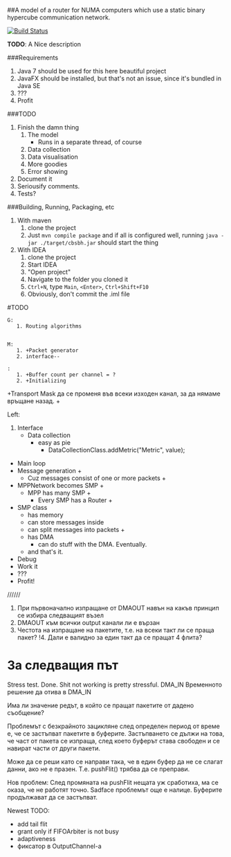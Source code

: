 ##A model of a router for NUMA computers which use a static binary hypercube communication network.

[![Build Status](https://travis-ci.org/chilyashev/CrossbarSwitchBinaryHyperCube.svg?branch=master)](https://travis-ci.org/chilyashev/CrossbarSwitchBinaryHyperCube)

**TODO**: A Nice description


###Requirements
1. Java 7 should be used for this here beautiful project
2. JavaFX should be installed, but that's not an issue, since it's bundled in Java SE
3. ???
4. Profit


###TODO
1. Finish the damn thing
    1. The model
        - Runs in a separate thread, of course
    2. Data collection
    3. Data visualisation
    4. More goodies
    5. Error showing
2. Document it
3. Seriousify comments.
4. Tests?


###Building, Running, Packaging, etc

1. With maven
    1. clone the project
    2. Just `mvn compile package` and if all is configured well, running `java -jar ./target/cbsbh.jar` should start the thing
2. With IDEA
    1. clone the project
    2. Start IDEA
    3. "Open project"
    4. Navigate to the folder you cloned it
    5. `Ctrl+N`, type `Main`, `<Enter>`, `Ctrl+Shift+F10`
    6. Obviously, don't commit the .iml file



#TODO

    G:
       1. Routing algorithms


    M:
       1. +Packet generator
       2. interface--

    :
       1. +Buffer count per channel = ?
       2. +Initializing



+Transport Mask да се променя във всеки изходен канал, за да нямаме връщане назад. +

Left:

1. Interface
    - Data collection
        - easy as pie
            - DataCollectionClass.addMetric("Metric", value);
- Main loop
- Message generation +
    - Cuz messages consist of one or more packets +
- MPPNetwork becomes SMP +
    - MPP has many SMP +
        - Every SMP has a Router +
- SMP class
    - has memory
    - can store messages inside
    - can split messages into packets +
    - has DMA
        - can do stuff with the DMA. Eventually.
    - and that's it.
- Debug
- Work it
- ???
- Profit!


//////

1. При първоначално изпращане от DMAOUT навън на какъв принцип се избира следващият възел
2. DMAOUT към всички output канали ли е вързан
3. Честота на изпращане на пакетите, т.е. на всеки такт ли се праща пакет?
!4. Дали е валидно за един такт да се пращат 4 флита?


За следващия път
=================
Stress test. Done. Shit not working is pretty stressful.
DMA_IN
Временното решение да отива в DMA_IN

Има ли значение редът, в който се пращат пакетите от дадено съобщение?



Проблемът с безкрайното зацикляне след определен период от време е, че се застъпват пакетите в буферите.
Застъпването се дължи на това, че част от пакета се изпраща, след което буферът става свободен и се навират части от други пакети.

Може да се реши като се направи така, че в един буфер да не се слагат данни, ако не е празен.
Т.е. pushFlit() трябва да се преправи.


Нов проблем:
След промяната на pushFlit нещата уж сработиха, ма се оказа, че не работят точно. Sadface проблемът още е налице.
Буферите продължават да се застъпват.







Newest TODO:
  - add tail flit
  - grant only if FIFOArbiter is not busy
  - adaptiveness
  - фиксатор в OutputChannel-а



























